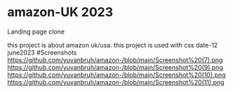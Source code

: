 # amazon-UK 2023
Landing page clone

this project is about amazon uk/usa. this project is used with css 
date-12 june2023
#Screenshots
https://github.com/yuvanbruh/amazon-/blob/main/Screenshot%20(7).png
https://github.com/yuvanbruh/amazon-/blob/main/Screenshot%20(9).png
https://github.com/yuvanbruh/amazon-/blob/main/Screenshot%20(10).png
https://github.com/yuvanbruh/amazon-/blob/main/Screenshot%20(11).png

